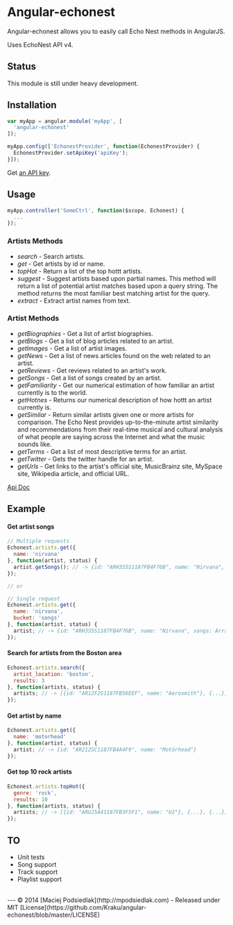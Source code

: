 Angular-echonest
=============

Angular-echonest allows you to easily call Echo Nest methods in AngularJS.

Uses EchoNest API v4.

## Status
This module is still under heavy development.

## Installation
```js
var myApp = angular.module('myApp', [
  'angular-echonest'
]);

myApp.config(['EchonestProvider', function(EchonestProvider) {
  EchonestProvider.setApiKey('apiKey');
}]);
```

Get [an API key](http://developer.echonest.com/docs/v4/#keys).

## Usage
```js
myApp.controller('SomeCtrl', function($scope, Echonest) {
  ...
});
```

### Artists Methods
  * *search* - Search artists.
  * *get* - Get artists by id or name.
  * *topHot* - Return a list of the top hottt artists.
  * *suggest* - Suggest artists based upon partial names. This method will return a list of potential artist matches based upon a query string. The method returns the most familiar best matching artist for the query.
  * *extract* - Extract artist names from text.

### Artist Methods
  * *getBiographies* - Get a list of artist biographies.
  * *getBlogs* - Get a list of blog articles related to an artist.
  * *getImages* - Get a list of artist images.
  * *getNews* - Get a list of news articles found on the web related to an artist.
  * *getReviews* - Get reviews related to an artist's work.
  * *getSongs* - Get a list of songs created by an artist.
  * *getFamiliarity* - Get our numerical estimation of how familiar an artist currently is to the world.
  * *getHotnes* - Returns our numerical description of how hottt an artist currently is.
  * *getSimilar* - Return similar artists given one or more artists for comparison. The Echo Nest provides up-to-the-minute artist similarity and recommendations from their real-time musical and cultural analysis of what people are saying across the Internet and what the music sounds like.
  * *getTerms* - Get a list of most descriptive terms for an artist.
  * *getTwitter* - Gets the twitter handle for an artist.
  * *getUrls* - Get links to the artist's official site, MusicBrainz site, MySpace site, Wikipedia article, and official URL.

[Api Doc](http://developer.echonest.com/docs/v4/artist.html)

## Example
#### Get artist songs
```js
// Multiple requests
Echonest.artists.get({
  name: 'nirvana'
}, function(artist, status) {
  artist.getSongs(); // -> {id: "ARH3S5S1187FB4F76B", name: "Nirvana", songs: Array[15]}
});

// or

// Single request
Echonest.artists.get({
  name: 'nirvana',
  bucket: 'songs'
}, function(artist, status) {
  artist; // -> {id: "ARH3S5S1187FB4F76B", name: "Nirvana", songs: Array[15]}
});
```

#### Search for artists from the Boston area
```js
Echonest.artists.search({ 
  artist_location: 'boston',
  results: 3
}, function(artists, status) {
  artists; // -> [{id: "AR12F2S1187FB56EEF", name: "Aerosmith"}, {...}, {...}]
});
```

#### Get artist by name
```js
Echonest.artists.get({ 
  name: 'motorhead'
}, function(artist, status) {
  artist; // -> {id: "AR212SC1187FB4A4F9", name: "Motörhead"}
});
```

#### Get top 10 rock artists
```js
Echonest.artists.topHot({
  genre: 'rock',
  results: 10
}, function(artists, status) {
  artists; // -> [{id: "ARUJ5A41187FB3F5F1", name: "U2"}, {...}, {...}, ...]
});
```

## TO 
  * Unit tests
  * Song support
  * Track support
  * Playlist support

<br>
---
© 2014 [Maciej Podsiedlak](http://mpodsiedlak.com) - Released under MIT [License](https://github.com/Kraku/angular-echonest/blob/master/LICENSE)
